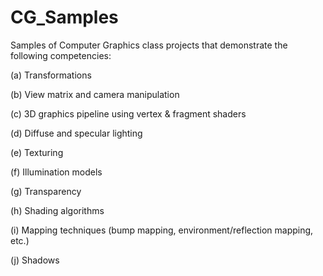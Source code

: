 # CG_Samples

Samples of Computer Graphics class projects that demonstrate the following
competencies:

(a) Transformations

(b) View matrix and camera manipulation

(c) 3D graphics pipeline using vertex & fragment shaders

(d) Diffuse and specular lighting

(e) Texturing

(f) Illumination models

(g) Transparency

(h) Shading algorithms

(i) Mapping techniques (bump mapping, environment/reflection mapping, etc.)

(j) Shadows

